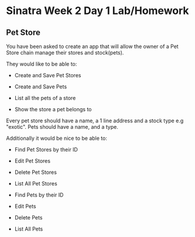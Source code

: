 # Sinatra Week 2 Day 1 Lab/Homework

## Pet Store

You have been asked to create an app that will allow the owner of a Pet Store chain manage their stores and stock(pets).

They would like to be able to:

* Create and Save Pet Stores
* Create and Save Pets

* List all the pets of a store
* Show the store a pet belongs to

Every pet store should have a name, a 1 line address and a stock type e.g "exotic".
Pets should have a name, and a type.


Additionally it would be nice to be able to:

* Find Pet Stores by their ID
* Edit Pet Stores
* Delete Pet Stores
* List All Pet Stores

* Find Pets by their ID
* Edit Pets
* Delete Pets
* List All Pets
